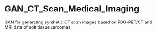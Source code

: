 # GAN_CT_Scan_Medical_Imaging
GAN for generating synthetic CT scan images based on FDG-PET/CT and MRI data of soft tissue sarcomas
